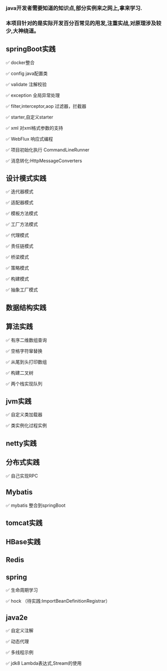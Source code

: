 ### java开发者需要知道的知识点,部分实例来之网上,拿来学习.
### 本项目针对的是实际开发百分百常见的用发,注重实战,对原理涉及较少,大神绕道。

## springBoot实践

✅ docker整合

✅ config java配置类

✅ validate 注解校验

✅ exception 全局异常处理

✅ filter,interceptor,aop 过滤器，拦截器

✅ starter,自定义starter

✅ xml 对xml格式参数的支持

✅ WebFlux 响应式编程

✅ 项目初始化执行 CommandLineRunner

✅ 消息转化:HttpMessageConverters



## 设计模式实践

✅ 迭代器模式

✅ 适配器模式

✅ 模板方法模式

✅ 工厂方法模式

✅ 代理模式

✅ 责任链模式

✅ 桥梁模式

✅ 策略模式

✅ 构建模式

✅ 抽象工厂模式

## 数据结构实践

## 算法实践

✅ 有序二维数组查询

✅ 空格字符窜替换

✅ 从尾到头打印数组

✅ 构建二叉树

✅ 两个栈实现队列

## jvm实践

✅ 自定义类加载器

✅ 类实例化过程实例

## netty实践

## 分布式实践

✅ 自己实现RPC

## Mybatis

✅ mybatis 整合到springBoot

## tomcat实践


## HBase实践

## Redis

## spring

✅ 生命周期学习

✅ hock （待实践:ImportBeanDefinitionRegistrar）


## java2e

✅ 自定义注解

✅ 动态代理

✅ 多线程示例

✅ jdk8 Lambda表达式,Stream的使用

